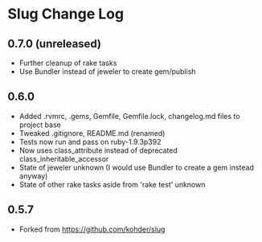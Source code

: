 Slug Change Log
===

0.7.0 (unreleased)
---
- Further cleanup of rake tasks
- Use Bundler instead of jeweler to create gem/publish

0.6.0
---
- Added .rvmrc, .gems, Gemfile, Gemfile.lock, changelog.md files to project base
- Tweaked .gitignore, README.md (renamed)
- Tests now run and pass on ruby-1.9.3p392
- Now uses class_attribute instead of deprecated class_inheritable_accessor
- State of jeweler unknown (I would use Bundler to create a gem instead anyway)
- State of other rake tasks aside from 'rake test' unknown

0.5.7
---
- Forked from https://github.com/kohder/slug
